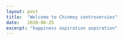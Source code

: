 ```yaml
---
layout: post
title:  "Welcome to Chinmoy controversies"
date:   2020-06-25
excerpt: "happiness aspiration aspiration"
---
```


